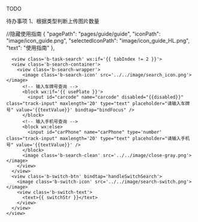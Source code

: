 TODO

待办事项
  1、根据类型判断上传图片数量

//隐藏使用指南
      {
        "pagePath": "pages/guide/guide",
        "iconPath": "image/icon_guide.png",
        "selectedIconPath": "image/icon_guide_HL.png",
        "text": "使用指南"
      },


      <view class='b-task-search' wx:if='{{ tabIndex != 2 }}'>
      <view class='b-search-container'>
        <view class='b-search-wrapper'>
          <image class='b-search-icon' src='../../image/search_icon.png'></image>
          <!-- 输入车牌号查询 -->
          <block wx:if='{{ usePlate }}'>
            <input id="carcode" name="carcode" disabled="{{disabled}}" class="track-input" maxlength='20' type="text" placeholder="请输入车牌号" value='{{textValue}}' bindtap="bindFocus" />
          </block>
          <!-- 输入手机号查询 -->
          <block wx:else>
            <input id="carPhone" name="carPhone" type='number' class="track-input" maxlength='20' type="text" placeholder="请输入手机号" value='{{textValue}}' />
          </block>
          <image class='b-search-clean' src='../../image/close-gray.png'></image>
        </view>
      </view>
      <view class='b-switch-btn' bindtap='handleSwitchSearch'>
        <image class='b-switch-icon' src='../../image/search-switch.png'></image>
        <view class='b-switch-text'>
          <text>{{ switchStr }}</text>
        </view>
      </view>
    </view>
      